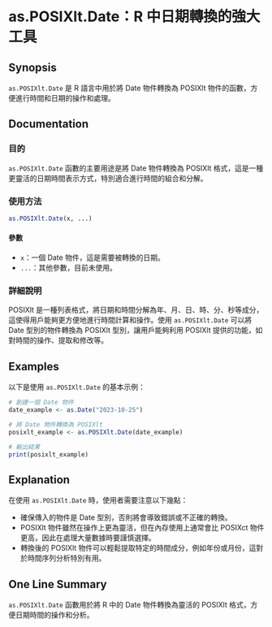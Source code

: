 <!--
Meta Description: # as.POSIXlt.Date：R 中日期轉換的強大工具 ## Synopsis `as.POSIXlt.Date` 是 R 語言中用於將 Date 物件轉換為 POSIXlt 物件的函數，方便進行時間和日期的操作和處理。 ## Documentation ### 目的 `as.POSIXlt....
Meta Keywords: posixlt, date, 物件轉換為, date_example, posixlt_example
-->

# as.POSIXlt.Date：R 中日期轉換的強大工具

## Synopsis
`as.POSIXlt.Date` 是 R 語言中用於將 Date 物件轉換為 POSIXlt 物件的函數，方便進行時間和日期的操作和處理。

## Documentation
### 目的
`as.POSIXlt.Date` 函數的主要用途是將 Date 物件轉換為 POSIXlt 格式，這是一種更靈活的日期時間表示方式，特別適合進行時間的組合和分解。

### 使用方法
```R
as.POSIXlt.Date(x, ...)
```

#### 參數
- `x`：一個 Date 物件，這是需要被轉換的日期。
- `...`：其他參數，目前未使用。

### 詳細說明
POSIXlt 是一種列表格式，將日期和時間分解為年、月、日、時、分、秒等成分，這使得用戶能夠更方便地進行時間計算和操作。使用 `as.POSIXlt.Date` 可以將 Date 型別的物件轉換為 POSIXlt 型別，讓用戶能夠利用 POSIXlt 提供的功能，如對時間的操作、提取和修改等。

## Examples
以下是使用 `as.POSIXlt.Date` 的基本示例：

```R
# 創建一個 Date 物件
date_example <- as.Date("2023-10-25")

# 將 Date 物件轉換為 POSIXlt
posixlt_example <- as.POSIXlt.Date(date_example)

# 輸出結果
print(posixlt_example)
```

## Explanation
在使用 `as.POSIXlt.Date` 時，使用者需要注意以下幾點：
- 確保傳入的物件是 Date 型別，否則將會導致錯誤或不正確的轉換。
- POSIXlt 物件雖然在操作上更為靈活，但在內存使用上通常會比 POSIXct 物件更高，因此在處理大量數據時要謹慎選擇。
- 轉換後的 POSIXlt 物件可以輕鬆提取特定的時間成分，例如年份或月份，這對於時間序列分析特別有用。

## One Line Summary
`as.POSIXlt.Date` 函數用於將 R 中的 Date 物件轉換為靈活的 POSIXlt 格式，方便日期時間的操作和分析。